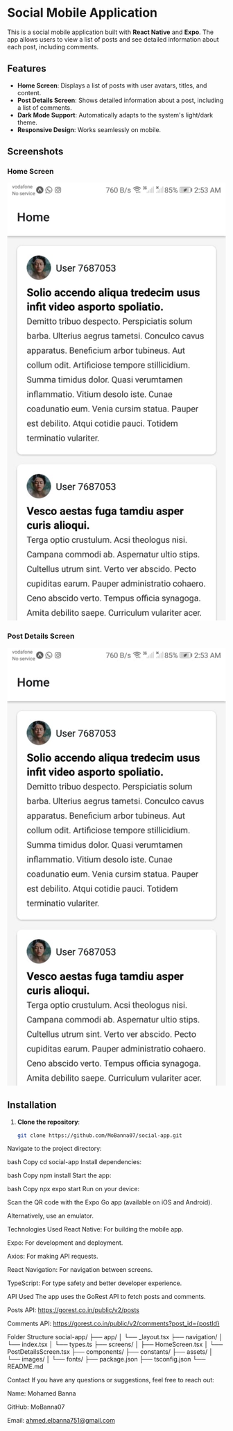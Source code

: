 # Social Mobile Application

This is a social mobile application built with **React Native** and **Expo**. The app allows users to view a list of posts and see detailed information about each post, including comments.

## Features

- **Home Screen**: Displays a list of posts with user avatars, titles, and content.
- **Post Details Screen**: Shows detailed information about a post, including a list of comments.
- **Dark Mode Support**: Automatically adapts to the system's light/dark theme.
- **Responsive Design**: Works seamlessly on mobile.

## Screenshots

### Home Screen
![Home Screen](./assets/images/Home.jpg)


### Post Details Screen
![Post Details Screen](./assets/images/Home.jpg)

## Installation

1. **Clone the repository**:
   ```bash
   git clone https://github.com/MoBanna07/social-app.git
Navigate to the project directory:

bash
Copy
cd social-app
Install dependencies:

bash
Copy
npm install
Start the app:

bash
Copy
npx expo start
Run on your device:

Scan the QR code with the Expo Go app (available on iOS and Android).

Alternatively, use an emulator.

Technologies Used
React Native: For building the mobile app.

Expo: For development and deployment.

Axios: For making API requests.

React Navigation: For navigation between screens.

TypeScript: For type safety and better developer experience.

API Used
The app uses the GoRest API to fetch posts and comments.

Posts API: https://gorest.co.in/public/v2/posts

Comments API: https://gorest.co.in/public/v2/comments?post_id={postId}

Folder Structure
social-app/
├── app/
│   └── _layout.tsx
├── navigation/
│   └── index.tsx
│   └── types.ts
├── screens/
│   ├── HomeScreen.tsx
│   └── PostDetailsScreen.tsx
├── components/
├── constants/
├── assets/
│   └── images/
│   └── fonts/
├── package.json
├── tsconfig.json
└── README.md

Contact
If you have any questions or suggestions, feel free to reach out:

Name: Mohamed Banna

GitHub: MoBanna07

Email: ahmed.elbanna751@gmail.com
